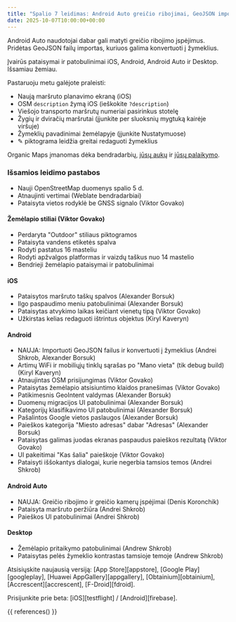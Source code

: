 ```yaml
---
title: "Spalio 7 leidimas: Android Auto greičio ribojimai, GeoJSON importas ir kt."
date: 2025-10-07T10:00:00+00:00
---
```


Android Auto naudotojai dabar gali matyti greičio ribojimo įspėjimus. Pridėtas GeoJSON failų importas, kuriuos galima konvertuoti į žymeklius.

Įvairūs pataisymai ir patobulinimai iOS, Android, Android Auto ir Desktop. Išsamiau žemiau.

Pastaruoju metu galėjote praleisti:
- Naują maršruto planavimo ekraną (iOS)
- OSM `description` žymą iOS (ieškokite `?description`)
- Viešojo transporto maršrutų numeriai pasirinkus stotelę
- Žygių ir dviračių maršrutai (įjunkite per sluoksnių mygtuką kairėje viršuje)
- Žymeklių pavadinimai žemėlapyje (įjunkite Nustatymuose)
- ✎ piktograma leidžia greitai redaguoti žymeklius

Organic Maps įmanomas dėka bendradarbių, [jūsų aukų](@/donate/index.lt.md) ir [jūsų palaikymo](@/contribute/index.lt.md).

### Išsamios leidimo pastabos

- Nauji OpenStreetMap duomenys spalio 5 d.
- Atnaujinti vertimai (Weblate bendradarbiai)
- Pataisyta vietos rodyklė be GNSS signalo (Viktor Govako)

#### Žemėlapio stiliai (Viktor Govako)

- Perdaryta "Outdoor" stiliaus piktogramos
- Pataisyta vandens etiketės spalva
- Rodyti pastatus 16 masteliu
- Rodyti apžvalgos platformas ir vaizdų taškus nuo 14 mastelio
- Bendrieji žemėlapio pataisymai ir patobulinimai

#### iOS

- Pataisytos maršruto taškų spalvos (Alexander Borsuk)
- Ilgo paspaudimo meniu patobulinimai (Alexander Borsuk)
- Pataisytas atvykimo laikas keičiant vienetų tipą (Viktor Govako)
- Užkirstas kelias redaguoti ištrintus objektus (Kiryl Kaveryn)

#### Android

- NAUJA: Importuoti GeoJSON failus ir konvertuoti į žymeklius (Andrei Shkrob, Alexander Borsuk)
- Artimų WiFi ir mobiliųjų tinklų sąrašas po "Mano vieta" (tik debug build) (Kiryl Kaveryn)
- Atnaujintas OSM prisijungimas (Viktor Govako)
- Pataisytas žemėlapio atsisiuntimo klaidos pranešimas (Viktor Govako)
- Patikimesnis GeoIntent valdymas (Alexander Borsuk)
- Duomenų migracijos UI patobulinimai (Alexander Borsuk)
- Kategorijų klasifikavimo UI patobulinimai (Alexander Borsuk)
- Pašalintos Google vietos paslaugos (Alexander Borsuk)
- Paieškos kategorija "Miesto adresas" dabar "Adresas" (Alexander Borsuk)
- Pataisytas galimas juodas ekranas paspaudus paieškos rezultatą (Viktor Govako)
- UI pakeitimai "Kas šalia" paieškoje (Viktor Govako)
- Pataisyti iššokantys dialogai, kurie negerbia tamsios temos (Andrei Shkrob)

#### Android Auto

- NAUJA: Greičio ribojimo ir greičio kamerų įspėjimai (Denis Koronchik)
- Pataisyta maršruto peržiūra (Andrei Shkrob)
- Paieškos UI patobulinimai (Andrei Shkrob)

#### Desktop

- Žemėlapio pritaikymo patobulinimai (Andrew Shkrob)
- Pataisytas pelės žymeklio kontrastas tamsioje temoje (Andrew Shkrob)

Atsisiųskite naujausią versiją: [App Store][appstore], [Google Play][googleplay], [Huawei AppGallery][appgallery], [Obtainium][obtainium], [Accrescent][accrescent], [F-Droid][fdroid].

Prisijunkite prie beta: [iOS][testflight] / [Android][firebase].

{{ references() }}
